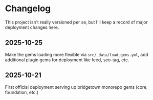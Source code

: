 # Changelog

This project isn't really versioned per se, but I'll keep a record of major deployment changes here.

## 2025-10-25

Make the gems loading more flexible via `src/_data/load_gems.yml`, add additional plugin gems for deployment like feed, seo-tag, etc.

## 2025-10-21

First official deployment serving up bridgetown monorepo gems (core, foundation, etc.)

